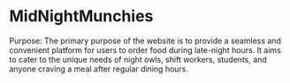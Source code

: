 # MidNightMunchies
Purpose: The primary purpose of the website is to provide a seamless and convenient platform for users to order food during late-night hours. It aims to cater to the unique needs of night owls, shift workers, students, and anyone craving a meal after regular dining hours.
